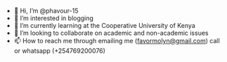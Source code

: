 - 👋 Hi, I’m @phavour-15
- 👀 I’m interested in blogging
- 🌱 I’m currently learning at the Cooperative University of Kenya
- 💞️ I’m looking to collaborate on academic and non-academic issues
- 📫 How to reach me through emailing me (favormolyn@gmail.com) call or whatsapp (+254769200076)

<!---
phavour-15/phavour-15 is a ✨ special ✨ repository because its `README.md` (this file) appears on your GitHub profile.
You can click the Preview link to take a look at your changes.
--->
